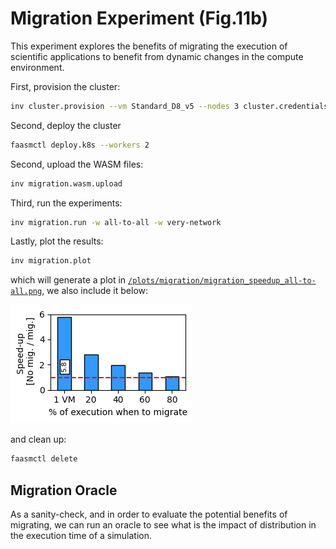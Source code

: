 # Migration Experiment (Fig.11b)

This experiment explores the benefits of migrating the execution of scientific
applications to benefit from dynamic changes in the compute environment.

First, provision the cluster:

```bash
inv cluster.provision --vm Standard_D8_v5 --nodes 3 cluster.credentials
```

Second, deploy the cluster

```bash
faasmctl deploy.k8s --workers 2
```

Second, upload the WASM files:

```bash
inv migration.wasm.upload
```

Third, run the experiments:

```bash
inv migration.run -w all-to-all -w very-network
```

Lastly, plot the results:

```bash
inv migration.plot
```

which will generate a plot in [`/plots/migration/migration_speedup_all-to-all.png`](/plots/migration/migration_speedup_all-to-all.png), we also include it below:

![migration plot](/plots/migration/migration_speedup_all-to-all.png)

and clean up:

```bash
faasmctl delete
```

## Migration Oracle

As a sanity-check, and in order to evaluate the potential benefits of migrating,
we can run an oracle to see what is the impact of distribution in the execution
time of a simulation.
